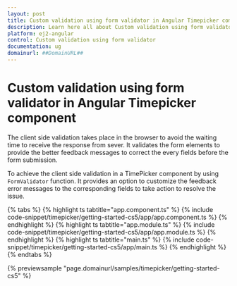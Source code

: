 ```yaml
---
layout: post
title: Custom validation using form validator in Angular Timepicker component | Syncfusion
description: Learn here all about Custom validation using form validator in Syncfusion Angular Timepicker component of Syncfusion Essential JS 2 and more.
platform: ej2-angular
control: Custom validation using form validator 
documentation: ug
domainurl: ##DomainURL##
---
```


# Custom validation using form validator in Angular Timepicker component

The client side validation takes place in the browser to avoid the waiting time to receive the response from sever. It validates the form elements to provide the better feedback messages to correct the every fields before the form submission.

To achieve the client side validation in a TimePicker component by using `FormValidator` function. It provides an option to customize the feedback error messages to the corresponding fields to take action to resolve the issue.

{% tabs %}
{% highlight ts tabtitle="app.component.ts" %}
{% include code-snippet/timepicker/getting-started-cs5/app/app.component.ts %}
{% endhighlight %}
{% highlight ts tabtitle="app.module.ts" %}
{% include code-snippet/timepicker/getting-started-cs5/app/app.module.ts %}
{% endhighlight %}
{% highlight ts tabtitle="main.ts" %}
{% include code-snippet/timepicker/getting-started-cs5/app/main.ts %}
{% endhighlight %}
{% endtabs %}
  
{% previewsample "page.domainurl/samples/timepicker/getting-started-cs5" %}